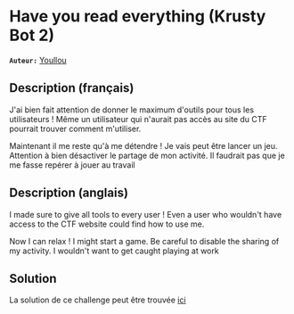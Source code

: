 # Have you read everything (Krusty Bot 2)

**`Auteur:`** [Youllou](https://youllou.com)

## Description (français)

J'ai bien fait attention de donner le maximum d'outils pour tous les utilisateurs !
Même un utilisateur qui n'aurait pas accès au site du CTF pourrait trouver comment m'utiliser.

Maintenant il me reste qu'à me détendre ! Je vais peut être lancer un jeu.
Attention à bien désactiver le partage de mon activité. Il faudrait pas que je me fasse repérer à jouer au travail

## Description (anglais)

I made sure to give all tools to every user !
Even a user who wouldn't have access to the CTF website could find how to use me.

Now I can relax ! I might start a game.
Be careful to disable the sharing of my activity. I wouldn't want to get caught playing at work

## Solution

La solution de ce challenge peut être trouvée [ici](solution/)